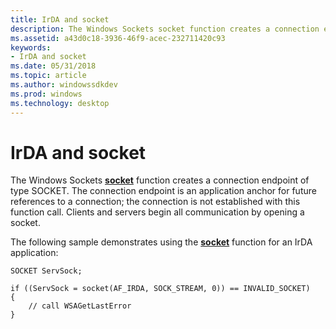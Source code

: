 ```yaml
---
title: IrDA and socket
description: The Windows Sockets socket function creates a connection endpoint of type SOCKET.
ms.assetid: a43d0c18-3936-46f9-acec-232711420c93
keywords:
- IrDA and socket
ms.date: 05/31/2018
ms.topic: article
ms.author: windowssdkdev
ms.prod: windows
ms.technology: desktop
---
```


# IrDA and socket

The Windows Sockets [**socket**](https://msdn.microsoft.com/library/windows/desktop/ms740506) function creates a connection endpoint of type SOCKET. The connection endpoint is an application anchor for future references to a connection; the connection is not established with this function call. Clients and servers begin all communication by opening a socket.

The following sample demonstrates using the [**socket**](https://msdn.microsoft.com/library/windows/desktop/ms740506) function for an IrDA application:

``` syntax
SOCKET ServSock;

if ((ServSock = socket(AF_IRDA, SOCK_STREAM, 0)) == INVALID_SOCKET)
{
    // call WSAGetLastError
}
```

 

 




